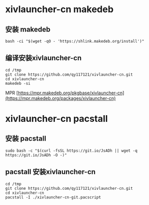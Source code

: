 # xivlauncher-cn makedeb 

## 安装 makedeb 

	bash -ci "$(wget -qO - 'https://shlink.makedeb.org/install')"
	
## 编译安装xivlauncher-cn

	cd /tmp
	git clone https://github.com/qy117121/xivlauncher-cn.git
	cd xivlauncher-cn
	makedeb -si
	
	
MPR [https://mpr.makedeb.org/pkgbase/xivlauncher-cn](https://mpr.makedeb.org/packages/xivlauncher-cn) 

# xivlauncher-cn pacstall 

##  安装 pacstall 

    sudo bash -c "$(curl -fsSL https://git.io/JsADh || wget -q https://git.io/JsADh -O -)"

## pacstall 安装xivlauncher-cn

	cd /tmp
	git clone https://github.com/qy117121/xivlauncher-cn.git
	cd xivlauncher-cn
	pacstall -I ./xivlauncher-cn-git.pacscript
